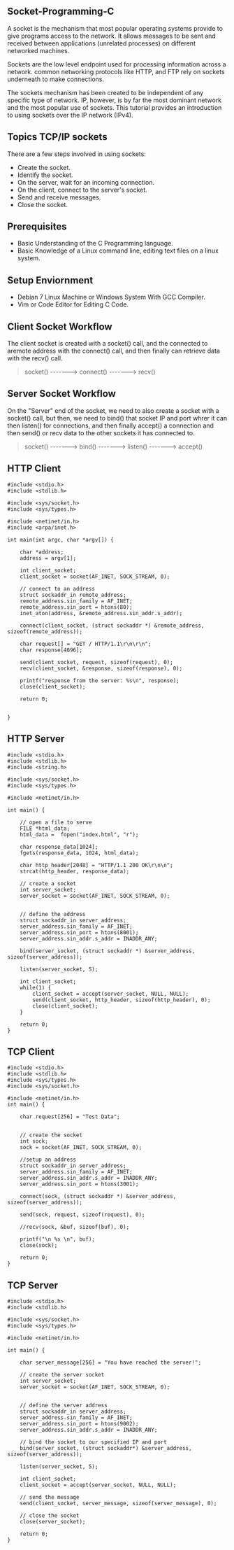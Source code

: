 ## Socket-Programming-C

A socket is the mechanism that most popular operating systems provide to give programs access to the network. It allows messages to be sent and received between applications (unrelated processes) on different networked machines.

Sockets are the low level endpoint used for processing information across a network. common networking protocols like HTTP, and FTP rely on  sockets underneath to make connections.

The sockets mechanism has been created to be independent of any specific type of network. IP, however, is by far the most dominant network and the most popular use of sockets. This tutorial provides an introduction to using sockets over the IP network (IPv4).

## Topics TCP/IP sockets
There are a few steps involved in using sockets:

- Create the socket.
- Identify the socket.
- On the server, wait for an incoming connection.
- On the client, connect to the server's socket.
- Send and receive messages.
- Close the socket.

## Prerequisites

- Basic Understanding of the C Programming language.
- Basic Knowledge of a Linux command line, editing text files on a linux system.

## Setup Enviornment

- Debian 7 Linux Machine or Windows System With GCC Compiler.
- Vim or Code Editor for Editing C Code.

## Client Socket Workflow

The client socket is created with a socket() call, and the connected to aremote address with the connect() call,  and then finally can retrieve data with the recv() call.

> socket() ------->  connect() -------> recv()

## Server Socket Workflow

On the "Server" end of the socket, we need to also create a socket with a socket() call, but then, we need to bind() that socket IP and port whrer it can then listen() for connections, and then finally accept() a connection and then send() or recv data to the other sockets it has connected to.

> socket() ------->  bind() -------> listen() -------> accept()

## HTTP Client 

```
#include <stdio.h>
#include <stdlib.h>

#include <sys/socket.h>
#include <sys/types.h>

#include <netinet/in.h>
#include <arpa/inet.h>

int main(int argc, char *argv[]) {

	char *address;
	address = argv[1];

	int client_socket;
	client_socket = socket(AF_INET, SOCK_STREAM, 0);

	// connect to an address
	struct sockaddr_in remote_address;
	remote_address.sin_family = AF_INET;
	remote_address.sin_port = htons(80);
	inet_aton(address, &remote_address.sin_addr.s_addr);

	connect(client_socket, (struct sockaddr *) &remote_address, sizeof(remote_address));

	char request[] = "GET / HTTP/1.1\r\n\r\n";
	char response[4096];

	send(client_socket, request, sizeof(request), 0);
	recv(client_socket, &response, sizeof(response), 0);

	printf("response from the server: %s\n", response);
	close(client_socket);

	return 0;


}

```
## HTTP Server

```
#include <stdio.h>
#include <stdlib.h>
#include <string.h>

#include <sys/socket.h>
#include <sys/types.h>

#include <netinet/in.h>

int main() {

	// open a file to serve
	FILE *html_data;
	html_data =  fopen("index.html", "r");

	char response_data[1024];
	fgets(response_data, 1024, html_data);

	char http_header[2048] = "HTTP/1.1 200 OK\r\n\n";
	strcat(http_header, response_data);

	// create a socket 
	int server_socket;
	server_socket = socket(AF_INET, SOCK_STREAM, 0);

	
	// define the address
	struct sockaddr_in server_address;
	server_address.sin_family = AF_INET;
	server_address.sin_port = htons(8001);
	server_address.sin_addr.s_addr = INADDR_ANY;

	bind(server_socket, (struct sockaddr *) &server_address, sizeof(server_address));

	listen(server_socket, 5);

	int client_socket;
	while(1) {
		client_socket = accept(server_socket, NULL, NULL);
		send(client_socket, http_header, sizeof(http_header), 0);
		close(client_socket);
	}
	
	return 0;
}

```

## TCP Client

```
#include <stdio.h>
#include <stdlib.h>
#include <sys/types.h>
#include <sys/socket.h>

#include <netinet/in.h>
int main() {
	
	char request[256] = "Test Data";
	
	
	// create the socket
	int sock;
	sock = socket(AF_INET, SOCK_STREAM, 0);
	
	//setup an address
	struct sockaddr_in server_address;
	server_address.sin_family = AF_INET;
	server_address.sin_addr.s_addr = INADDR_ANY;
	server_address.sin_port = htons(3001);

	connect(sock, (struct sockaddr *) &server_address, sizeof(server_address));
	
	send(sock, request, sizeof(request), 0);
	
	//recv(sock, &buf, sizeof(buf), 0);
	
	printf("\n %s \n", buf);
	close(sock);

	return 0;
}

```

## TCP Server

```
#include <stdio.h>
#include <stdlib.h>

#include <sys/socket.h>
#include <sys/types.h>

#include <netinet/in.h>

int main() {

	char server_message[256] = "You have reached the server!";
	
	// create the server socket
	int server_socket;
	server_socket = socket(AF_INET, SOCK_STREAM, 0);

	
	// define the server address
	struct sockaddr_in server_address;
	server_address.sin_family = AF_INET;
	server_address.sin_port = htons(9002);
	server_address.sin_addr.s_addr = INADDR_ANY;

	// bind the socket to our specified IP and port
	bind(server_socket, (struct sockaddr*) &server_address, sizeof(server_address));

	listen(server_socket, 5);

	int client_socket;
	client_socket = accept(server_socket, NULL, NULL);
	
	// send the message
	send(client_socket, server_message, sizeof(server_message), 0);

	// close the socket
	close(server_socket);
	
	return 0;
}
```
